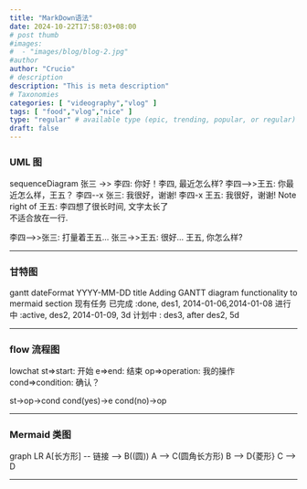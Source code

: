 ```yaml
---
title: "MarkDown语法"
date: 2024-10-22T17:58:03+08:00
# post thumb
#images:
#  - "images/blog/blog-2.jpg"
#author
author: "Crucio"
# description
description: "This is meta description"
# Taxonomies
categories: [ "videography","vlog" ]
tags: [ "food","vlog","nice" ]
type: "regular" # available type (epic, trending, popular, or regular)
draft: false
---
```


### UML 图

sequenceDiagram
张三 ->> 李四: 你好！李四, 最近怎么样?
李四-->>王五: 你最近怎么样，王五？
李四--x 张三: 我很好，谢谢!
李四-x 王五: 我很好，谢谢!
Note right of 王五: 李四想了很长时间, 文字太长了<br/>不适合放在一行.

李四-->>张三: 打量着王五...
张三->>王五: 很好... 王五, 你怎么样?

---

### 甘特图

gantt
dateFormat  YYYY-MM-DD
title Adding GANTT diagram functionality to mermaid
section 现有任务
已完成               :done,    des1, 2014-01-06,2014-01-08
进行中               :active,  des2, 2014-01-09, 3d
计划中               :         des3, after des2, 5d

---

###  flow 流程图

lowchat
st=>start: 开始
e=>end: 结束
op=>operation: 我的操作
cond=>condition: 确认？

st->op->cond
cond(yes)->e
cond(no)->op

---

### Mermaid 类图

graph LR
A[长方形] -- 链接 --> B((圆))
A --> C(圆角长方形)
B --> D{菱形}
C --> D

---




